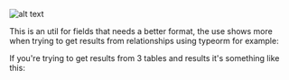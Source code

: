 ![alt text](https://blog.theodo.com/static/b58c548533a90681487673562b16a4a3/af144/1_cZXAov35eTfE545EiuGFqQ.png)

This is an util for fields that needs a better format, the use shows more when trying to get results from relationships using typeorm 
for example:

If you're trying to get results from 3 tables and results it's something like this:
